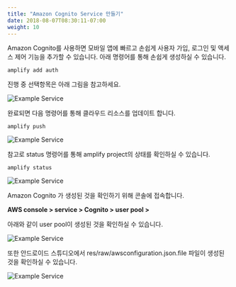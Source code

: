 ```yaml
---
title: "Amazon Cognito Service 만들기"
date: 2018-08-07T08:30:11-07:00
weight: 10
---
```


Amazon Cognito를 사용하면 모바일 앱에 빠르고 손쉽게 사용자 가입, 로그인 및 액세스 제어 기능을 추가할 수 있습니다. 아래 명령어를 통해 손쉽게 생성하실 수 있습니다. 

```shell
amplify add auth
```

진행 중 선택항목은 아래 그림을 참고하세요.

![Example Service](/images/addauth.png)



완료되면 다음 명령어를 통해 클라우드 리소스를 업데이트 합니다. 

```shell
amplify push
```

![Example Service](/images/pushauth.png)



참고로 status 명령어를 통해 amplify project의 상태를 확인하실 수 있습니다. 

```shell
amplify status
```

![Example Service](/images/authstatus.png)



Amazon Cognito 가 생성된 것을 확인하기 위해 콘솔에 접속합니다. 

<b>AWS console > service > Cognito > user pool > </b>

아래와 같이 user pool이 생성된 것을 확인하실 수 있습니다. 

![Example Service](/images/cognito.png)



또한 안드로이드 스튜디오에서 res/raw/awsconfiguration.json.file 파일이 생성된 것을 확인하실 수 있습니다. 

![Example Service](/images/configure-cognito.png)



